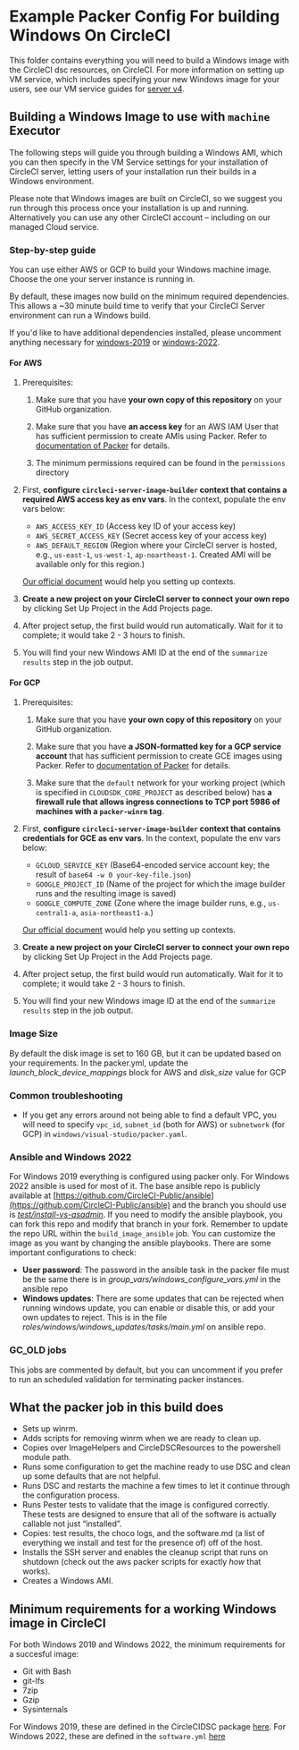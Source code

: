 #  Example Packer Config For building Windows On CircleCI

This folder contains everything you will need to build a Windows image with the CircleCI dsc resources, on CircleCI. For more information on setting up VM service, which includes specifying your new Windows image for your users, see our VM service guides for [server v4](https://circleci.com/docs/server/latest/operator/manage-virtual-machines-with-machine-provisioner/).

## Building a Windows Image to use with `machine` Executor

The following steps will guide you through building a Windows AMI, which you can then specify in the VM Service settings for your installation of CircleCI server, letting users of your installation run their builds in a Windows environment.

Please note that Windows images are built on CircleCI, so we suggest you run through this process once your installation is up and running. Alternatively you can use any other CircleCI account – including on our managed Cloud service.

### Step-by-step guide

You can use either AWS or GCP to build your Windows machine image. Choose the one your server instance is running in.

By default, these images now build on the minimum required dependencies. This allows a ~30 minute build time to verify that your CircleCI Server environment can run a Windows build. 

If you'd like to have additional dependencies installed, please uncomment anything necessary for [windows-2019](https://github.com/CircleCI-Public/circleci-server-windows-image-builder/blob/master/windows2019/provision-scripts/dscConfig.ps1) or [windows-2022](https://github.com/CircleCI-Public/circleci-server-windows-image-builder/blob/master/windows2022/software.yml).

#### For AWS

1. Prerequisites:

    1. Make sure that you have **your own copy of this repository** on your GitHub organization.

    2. Make sure that you have **an access key** for an AWS IAM User that has sufficient permission to create AMIs using Packer. Refer to [documentation of Packer](https://www.packer.io/docs/builders/amazon#authentication) for details.
    
    3. The minimum permissions required can be found in the `permissions` directory  

2. First, **configure `circleci-server-image-builder` context that contains a required AWS access key as env vars**. In the context, populate the env vars below:

    * `AWS_ACCESS_KEY_ID` (Access key ID of your access key)
    * `AWS_SECRET_ACCESS_KEY` (Secret access key of your access key)
    * `AWS_DEFAULT_REGION` (Region where your CircleCI server is hosted, e.g., `us-east-1`, `us-west-1`, `ap-noartheast-1`. Created AMI will be available only for this region.)

    [Our official document](https://circleci.com/docs/2.0/contexts/) would help you setting up contexts.

3. **Create a new project on your CircleCI server to connect your own repo** by clicking Set Up Project in the Add Projects page.

4. After project setup, the first build would run automatically. Wait for it to complete; it would take 2 - 3 hours to finish.

5. You will find your new Windows AMI ID at the end of the `summarize results` step in the job output.

#### For GCP

1. Prerequisites:

    1. Make sure that you have **your own copy of this repository** on your GitHub organization.

    2. Make sure that you have **a JSON-formatted key for a GCP service account** that has sufficient permission to create GCE images using Packer. Refer to [documentation of Packer](https://www.packer.io/docs/builders/googlecompute#running-outside-of-google-cloud) for details.

    3. Make sure that the `default` network for your working project (which is specified in `CLOUDSDK_CORE_PROJECT` as described below) has **a firewall rule that allows ingress connections to TCP port 5986 of machines with a `packer-winrm` tag**.

2. First, **configure `circleci-server-image-builder` context that contains credentials for GCE as env vars**. In the context, populate the env vars below:

    * `GCLOUD_SERVICE_KEY` (Base64-encoded service account key; the result of `base64 -w 0 your-key-file.json`)
    * `GOOGLE_PROJECT_ID` (Name of the project for which the image builder runs and the resulting image is saved)
    * `GOOGLE_COMPUTE_ZONE` (Zone where the image builder runs, e.g., `us-central1-a`, `asia-northeast1-a`.)

    [Our official document](https://circleci.com/docs/2.0/contexts/) would help you setting up contexts.

3. **Create a new project on your CircleCI server to connect your own repo** by clicking Set Up Project in the Add Projects page.

4. After project setup, the first build would run automatically. Wait for it to complete; it would take 2 - 3 hours to finish.

5. You will find your new Windows image ID at the end of the `summarize results` step in the job output.

### Image Size

By default the disk image is set to 160 GB, but it can be updated based on your requirements.
In the packer.yml, update the *launch_block_device_mappings* block for AWS and *disk_size* value for GCP

### Common troubleshooting

* If you get any errors around not being able to find a default VPC, you will need to specify `vpc_id`, `subnet_id` (both for AWS) or `subnetwork` (for GCP) in `windows/visual-studio/packer.yaml`.

### Ansible and Windows 2022

For Windows 2019 everything is configured using packer only. For Windows 2022 ansible is used for most of it. The base ansible repo is publicly available at [https://github.com/CircleCI-Public/ansible](https://github.com/CircleCI-Public/ansible) and the branch you should use is [*test/install-vs-asadmin*](https://github.com/CircleCI-Public/ansible/tree/test/install-vs-asadmin). If you need to modify the ansible playbook, you can fork this repo and modify that branch in your fork. Remember to update the repo URL within the `build_image_ansible` job.
You can customize the image as you want by changing the ansible playbooks. There are some important configurations to check:
- **User password**: The password in the ansible task in the packer file must be the same there is in *group_vars/windows_configure_vars.yml* in the ansible repo
- **Windows updates**: There are some updates that can be rejected when running windows update, you can enable or disable this, or add your own updates to reject. This is in the file *roles/windows/windows_updates/tasks/main.yml* on ansible repo.

### GC_OLD jobs

This jobs are commented by default, but you can uncomment if you prefer to run an scheduled validation for terminating packer instances.

## What the packer job in this build does
* Sets up winrm.
* Adds scripts for removing winrm when we are ready to clean up.
* Copies over ImageHelpers and CircleDSCResources to the powershell module path.
* Runs some configuration to get the machine ready to use DSC and clean up some defaults that are not helpful.
* Runs DSC and restarts the machine a few times to let it continue through the configuration process.
* Runs Pester tests to validate that the image is configured correctly. These tests are designed to ensure that all of the software is actually callable not just “installed”.
* Copies: test results, the choco logs, and the software.md (a list of everything we install and test for the presence of) off of the host.
* Installs the SSH server and enables the cleanup script that runs on shutdown (check out the aws packer scripts for exactly *how* that works).
* Creates a Windows AMI.

## Minimum requirements for a working Windows image in CircleCI
For both Windows 2019 and Windows 2022, the minimum requirements for a succesful image:
* Git with Bash
* git-lfs
* 7zip
* Gzip
* Sysinternals

For Windows 2019, these are defined in the CircleCIDSC package [here](https://github.com/CircleCI-Public/CircleCIDSC/blob/main/DSCResources/CircleBuildAgentPreReq/CircleBuildAgentPreReq.schema.psm1).
For Windows 2022, these are defined in the `software.yml` [here](https://github.com/CircleCI-Public/circleci-server-windows-image-builder/blob/master/windows2022/software.yml)